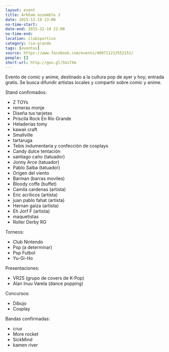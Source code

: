 ```yaml
---
layout: event 
title: Arkham assemble 3
date: 2015-12-19 13:00
no-time-start: 
date-end: 2015-12-19 22:00
no-time-end: 
location: clubsportivo
category: rio-grande
tags: [eventos]
source: https://www.facebook.com/events/409711212552151/
people: []
short-url: http://goo.gl/5UsTXm
---
```


Evento de comic y anime, destinado a la cultura pop de ayer y hoy; entrada gratis. Se busca difundir artistas locales y compartir sobre comic y anime.

Stand confirmados:

- Z TOYs
- remeras monje
- Diseña tus tarjetas
- Priscila Rock En Río Grande
- Heladerias tomy
- kawaii craft
- Smallville
- tartaruga
- Tebis indumentaria y confección de cosplays
- Candy dulce tentación
- santiago caño (tatuador)
- Jonny Arce (tatuador)
- Pablo Salba (tatuador)
- Origen del viento
- Barman (barras moviles)
- Bloody coffe (buffet)
- Camila cardenas (artista)
- Eric acrilicos (artista)
- juan pablo fahat (artista)
- Hernan gaiza (artista)
- Eh Jorf F (artista)
- maquetistas
- Roller Derby RG


Torneos:

- Club Nintendo
- Psp (a determinar)
- Psp Futbol
- Yu-Gi-Ho


Presentaciones:

- VR2S (grupo de covers de K-Pop)
- Alan Inuu Varela (dance popping)


Concursos:

- Dibujo
- Cosplay



Bandas confirmadas:

- crux
- More rocket
- SickMind
- kamen river